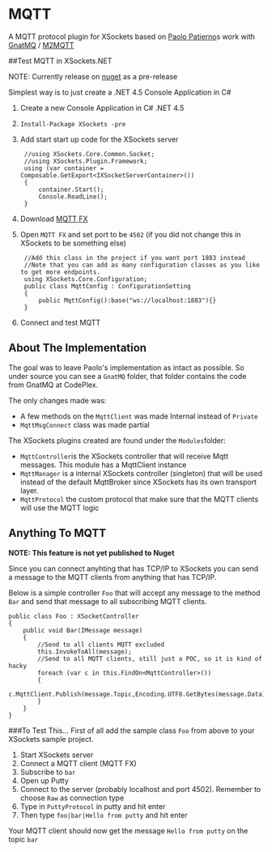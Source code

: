 # MQTT
A MQTT protocol plugin for XSockets based on [Paolo Patierno](https://twitter.com/ppatierno)s work with [GnatMQ](https://mqttbroker.codeplex.com/) / [M2MQTT](https://m2mqtt.wordpress.com/)

##Test MQTT in XSockets.NET

NOTE: Currently release on [nuget](https://www.nuget.org/packages/XSockets/5.0.0-beta4) as a pre-release

Simplest way is to just create a .NET 4.5 Console Application in C#

1. Create a new Console Application in C# .NET 4.5
2. `Install-Package XSockets -pre`
3. Add start start up code for the XSockets server
        
        //using XSockets.Core.Common.Socket;
        //using XSockets.Plugin.Framework;
        using (var container = Composable.GetExport<IXSocketServerContainer>())
        {
            container.Start();
            Console.ReadLine();
        }
        
4. Download [MQTT FX](http://mqttfx.jfx4ee.org/index.php/download)
5. Open `MQTT FX` and set port to be `4502` (if you did not change this in XSockets to be something else)
        
        //Add this class in the project if you want port 1883 instead
        //Note that you can add as many configuration classes as you like to get more endpoints.
        using XSockets.Core.Configuration;
        public class MqttConfig : ConfigurationSetting
        {
            public MqttConfig():base("ws://localhost:1883"){}
        }
        
6. Connect and test MQTT

## About The Implementation
The goal was to leave Paolo's implementation as intact as possible. So under source you can see a `GnatMQ` folder, that folder contains the code from GnatMQ at CodePlex. 

The only changes made was:
 - A few methods on the `MqttClient` was made Internal instead of `Private`
 - `MqttMsgConnect` class was made partial
 
The XSockets plugins created are found under the `Modules`folder:
 - `MqttController`is the XSockets controller that will receive Mqtt messages. This module has a MqttClient instance
 - `MqttManager` is a internal XSockets controller (singleton) that will be used instead of the default MqttBroker since XSockets has its own transport layer.
 - `MqttProtocol` the custom protocol that make sure that the MQTT clients will use the MQTT logic
  
 
## Anything To MQTT
**NOTE: This feature is not yet published to Nuget**  

Since you can connect anyhting that has TCP/IP to XSockets you can send a message to the MQTT clients from anything that has TCP/IP.

Below is a simple controller `Foo` that will accept any message to the method `Bar` and send that message to all subscribing MQTT clients.
    
    public class Foo : XSocketController
    {        
        public void Bar(IMessage message)
        {
            //Send to all clients MQTT excluded
            this.InvokeToAll(message);
            //Send to all MQTT clients, still just a POC, so it is kind of hacky
            foreach (var c in this.FindOn<MqttController>())
            {
                c.MqttClient.Publish(message.Topic,Encoding.UTF8.GetBytes(message.Data));
            }            
        }
    }
    
###To Test This...
First of all add the sample class `Foo` from above to your XSockets sample project.

1. Start XSockets server
2. Connect a MQTT client (MQTT FX)
3. Subscribe to `bar`
4. Open up Putty
5. Connect to the server (probably localhost and port 4502). Remember to choose `Raw` as connection type
6. Type in `PuttyProtocol` in putty and hit enter
7. Then type `foo|bar|Hello from putty` and hit enter

Your MQTT client should now get the message `Hello from putty` on the topic `bar` 
